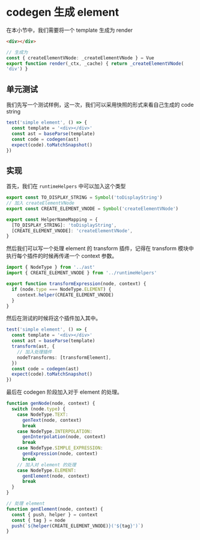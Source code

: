 # codegen 生成 element

在本小节中，我们需要将一个 template 生成为 render

```html
<div></div>
```

```ts
// 生成为
const { createElementVNode: _createElementVNode } = Vue
export function render(_ctx, _cache) { return _createElementVNode(
'div') }
```

## 单元测试

我们先写一个测试样例，这一次，我们可以采用快照的形式来看自己生成的 code string

```ts
test('simple element', () => {
  const template = '<div></div>'
  const ast = baseParse(template)
  const code = codegen(ast)
  expect(code).toMatchSnapshot()
})
```

## 实现

首先，我们在 `runtimeHelpers` 中可以加入这个类型

```ts
export const TO_DISPLAY_STRING = Symbol('toDisplayString')
// 加入 createElementVNode
export const CREATE_ELEMENT_VNODE = Symbol('createElementVNode')

export const HelperNameMapping = {
  [TO_DISPLAY_STRING]: 'toDisplayString',
  [CREATE_ELEMENT_VNODE]: 'createElementVNode',
}
```

然后我们可以写一个处理 element 的 transform 插件，记得在 transform 模块中执行每个插件的时候再传递一个 context 参数。

```ts
import { NodeType } from '../ast'
import { CREATE_ELEMENT_VNODE } from '../runtimeHelpers'

export function transformExpression(node, context) {
  if (node.type === NodeType.ELEMENT) {
    context.helper(CREATE_ELEMENT_VNODE)
  }
}
```

然后在测试的时候将这个插件加入其中。

```ts
test('simple element', () => {
  const template = '<div></div>'
  const ast = baseParse(template)
  transform(ast, {
    // 加入处理插件
    nodeTransforms: [transformElement],
  })
  const code = codegen(ast)
  expect(code).toMatchSnapshot()
})
```

最后在 codegen 阶段加入对于 element 的处理。

```ts
function genNode(node, context) {
  switch (node.type) {
    case NodeType.TEXT:
      genText(node, context)
      break
    case NodeType.INTERPOLATION:
      genInterpolation(node, context)
      break
    case NodeType.SIMPLE_EXPRESSION:
      genExpression(node, context)
      break
    // 加入对 element 的处理
    case NodeType.ELEMENT:
      genElement(node, context)
      break
  }
}

// 处理 element
function genElement(node, context) {
  const { push, helper } = context
  const { tag } = node
  push(`${helper(CREATE_ELEMENT_VNODE)}('${tag}')`)
}
```

